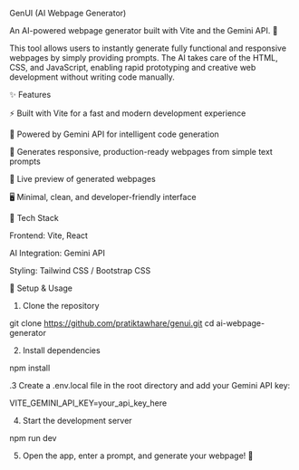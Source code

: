 GenUI (AI Webpage Generator)

An AI-powered webpage generator built with Vite and the Gemini API. 🚀

This tool allows users to instantly generate fully functional and responsive webpages by simply providing prompts. The AI takes care of the HTML, CSS, and JavaScript, enabling rapid prototyping and creative web development without writing code manually.

✨ Features

⚡ Built with Vite for a fast and modern development experience

🤖 Powered by Gemini API for intelligent code generation

🎨 Generates responsive, production-ready webpages from simple text prompts

🔄 Live preview of generated webpages

🖥️ Minimal, clean, and developer-friendly interface

🚀 Tech Stack

Frontend: Vite, React

AI Integration: Gemini API

Styling: Tailwind CSS / Bootstrap CSS

📌 Setup & Usage

1. Clone the repository

git clone https://github.com/pratiktawhare/genui.git
cd ai-webpage-generator


2. Install dependencies

npm install


.3 Create a .env.local file in the root directory and add your Gemini API key:

VITE_GEMINI_API_KEY=your_api_key_here


4. Start the development server

npm run dev


5. Open the app, enter a prompt, and generate your webpage! 🎉
